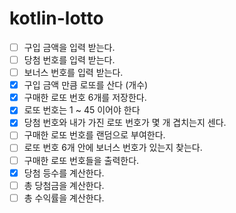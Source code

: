 # kotlin-lotto
- [ ] 구입 금액을 입력 받는다.
- [ ] 당첨 번호를 입력 받는다.
- [ ] 보너스 번호를 입력 받는다.
- [x] 구입 금액 만큼 로또를 산다 (개수)
- [x] 구매한 로또 번호 6개를 저장한다.
- [x] 로또 번호는 1 ~ 45 이어야 한다
- [x] 당첨 번호와 내가 가진 로또 번호가 몇 개 겹치는지 센다.
- [ ] 구매한 로또 번호를 랜덤으로 부여한다.
- [ ] 로또 번호 6개 안에 보너스 번호가 있는지 찾는다.
- [ ] 구매한 로또 번호들을 출력한다.
- [x] 당첨 등수를 계산한다.
- [ ] 총 당첨금을 계산한다.
- [ ] 총 수익률을 계산한다.